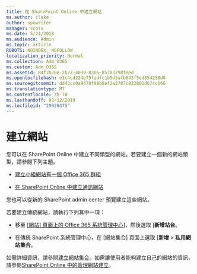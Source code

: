 ```yaml
---
title: 在 SharePoint Online 中建立網站
ms.author: clake
author: spowriter
manager: scotv
ms.date: 5/21/2018
ms.audience: Admin
ms.topic: article
ROBOTS: NOINDEX, NOFOLLOW
localization_priority: Normal
ms.collection: Adm_O365
ms.custom: Adm_O365
ms.assetid: 84f2b70e-2b23-4039-8305-85783798feed
ms.openlocfilehash: e1c4cd224e75fadfc1b5d3afb643f5ed854258d0
ms.sourcegitcommit: dd43cc0a9470f98b8ef2a3787c823801d674c666
ms.translationtype: MT
ms.contentlocale: zh-TW
ms.lasthandoff: 02/12/2019
ms.locfileid: "29920475"
---
```

# <a name="create-a-site"></a>建立網站

您可以在 SharePoint Online 中建立不同類型的網站。若要建立一個新的網站類型，請參閱下列主題。
  
- [建立小組網站有一個 Office 365 群組](https://go.microsoft.com/fwlink/?linkid=866292)
    
- [在 SharePoint Online 中建立通訊網站](https://go.microsoft.com/fwlink/?linkid=866294)
    
您也可以從新的 SharePoint admin center 預覽建立這些網站。
  
若要建立傳統網站，請執行下列其中一項：
  
- 移至 [[網站] 頁面上的 Office 365 系統管理中心](https://portal.office.com/adminportal/home#/SitesList)]，然後選取 [**新增站台**。
    
- 在傳統 SharePoint 系統管理中心，在 [網站集合] 頁面上選取 [**新增** \> **私用網站集合**。
    
如需詳細資訊，請參閱[建立網站集合](https://go.microsoft.com/fwlink/?linkid=866295)。如需讓使用者能夠建立自己的網站的資訊，請參閱[SharePoint Online 中的管理網站建立](https://go.microsoft.com/fwlink/?linkid=866296)。
  

